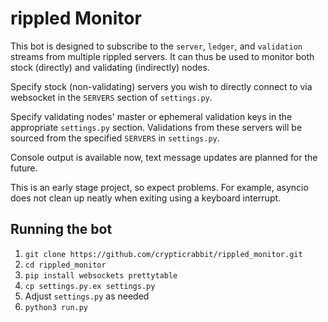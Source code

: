 # rippled Monitor
This bot is designed to subscribe to the `server`, `ledger`, and `validation` streams from multiple rippled servers. It can thus be used to monitor both stock (directly) and validating (indirectly) nodes.

Specify stock (non-validating) servers you wish to directly connect to via websocket in the `SERVERS` section of `settings.py`.

Specify validating nodes' master or ephemeral validation keys in the appropriate `settings.py` section. Validations from these servers will be sourced from the specified `SERVERS` in `settings.py`.

Console output is available now, text message updates are planned for the future.

This is an early stage project, so expect problems. For example, asyncio does not clean up neatly when exiting using a keyboard interrupt.

## Running the bot
1. `git clone https://github.com/crypticrabbit/rippled_monitor.git`
2. `cd rippled_monitor`
3. `pip install websockets prettytable`
4. `cp settings.py.ex settings.py`
5. Adjust `settings.py` as needed
6. `python3 run.py`
